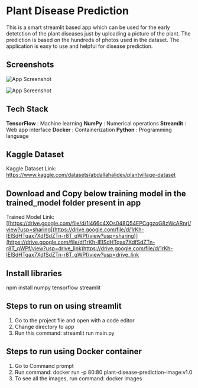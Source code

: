 # Plant Disease Prediction

This is a smart streamlit based app which can be used for the early detetction of the plant diseases just by uploading a picture of the plant. The prediction is based on the hundreds of photos used in the dataset. The application is easy to use and helpful for disease prediction.

## Screenshots

![App Screenshot]([https://via.placeholder.com/468x300?text=App+Screenshot+Here](https://drive.google.com/file/d/1hiygoBVyUXDVZRpZA4C9sr-MbE0YpCmq/view?usp=drive_link))

![App Screenshot]([https://via.placeholder.com/468x300?text=App+Screenshot+Here](https://drive.google.com/file/d/1hiygoBVyUXDVZRpZA4C9sr-MbE0YpCmq/view?usp=drive_link))

## Tech Stack

**TensorFlow** : Machine learning
**NumPy** : Numerical operations
**Streamlit** : Web app interface
**Docker** : Containerization
**Python** : Programming language



## Kaggle Dataset
Kaggle Dataset Link: https://www.kaggle.com/datasets/abdallahalidev/plantvillage-dataset

## Download and Copy below training model in the trained_model folder present in app
Trained Model Link: [[https://drive.google.com/file/d/1i466c4XOs048Q54EPCqgzoG8zWcARnrj/view?usp=sharing](https://drive.google.com/file/d/1rKh-IElSdHTqax7XdfSdZTn-r8T_qWPf/view?usp=sharing)](https://drive.google.com/file/d/1rKh-IElSdHTqax7XdfSdZTn-r8T_qWPf/view?usp=drive_link)https://drive.google.com/file/d/1rKh-IElSdHTqax7XdfSdZTn-r8T_qWPf/view?usp=drive_link

## Install libraries
npm install numpy tensorflow streamlit

## Steps to run on using streamlit
1) Go to the project file and open with a code editor
2) Change directory to app
3) Run this command: streamlit run main.py

## Steps to run using Docker container
1) Go to Command prompt
2) Run command: docker run -p 80:80 plant-disease-prediction-image:v1.0
3) To see all the images, run command: docker images
